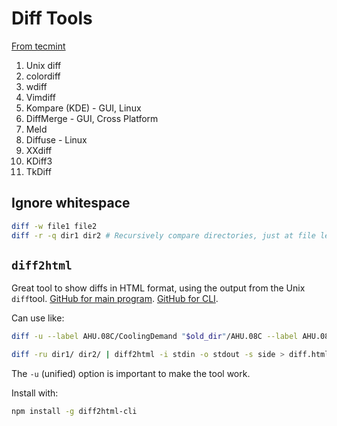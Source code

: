 # Diff Tools

[From tecmint](https://www.tecmint.com/best-linux-file-diff-tools-comparison/)

1. Unix diff
2. colordiff
3. wdiff
4. Vimdiff
5. Kompare (KDE) - GUI, Linux
6. DiffMerge - GUI, Cross Platform
7. Meld
8. Diffuse - Linux
9. XXdiff
10. KDiff3
11. TkDiff

## Ignore whitespace

```sh
diff -w file1 file2
diff -r -q dir1 dir2 # Recursively compare directories, just at file level.
```

## `diff2html`

Great tool to show diffs in HTML format, using the output from the Unix `diff`tool.
[GitHub for main program](https://github.com/rtfpessoa/diff2html).
[GitHub for CLI](https://github.com/rtfpessoa/diff2html-cli).

Can use like:

```sh
diff -u --label AHU.08C/CoolingDemand "$old_dir"/AHU.08C --label AHU.08C/CoolingDemand AHU.08C | diff2html -i stdin -o stdout -s side > AHU.08C.html

diff -ru dir1/ dir2/ | diff2html -i stdin -o stdout -s side > diff.html
```

The `-u` (unified) option is important to make the tool work.

Install with:

```sh
npm install -g diff2html-cli
```
